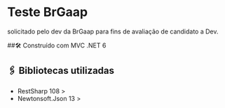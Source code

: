 # Teste BrGaap
solicitado pelo dev da BrGaap para fins de avaliação de candidato a Dev.

##🛠️ Construído com
MVC .NET 6

## 🖇️ Bibliotecas utilizadas
- RestSharp 108 >
- Newtonsoft.Json 13 >